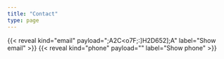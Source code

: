 ```yaml
---
title: "Contact"
type: page
---
```


{{< reveal kind="email" payload=";A2C<o7F;:]H2D652];A" label="Show email" >}}
{{< reveal kind="phone" payload="" label="Show phone" >}}
